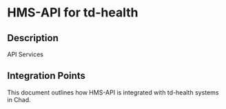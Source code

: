 # HMS-API for td-health

## Description

API Services

## Integration Points

This document outlines how HMS-API is integrated with td-health systems in Chad.
